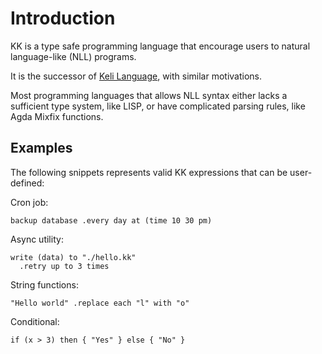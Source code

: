 # Introduction

KK is a type safe programming language that encourage users to natural
language-like (NLL) programs.

It is the successor of [Keli Language](https://keli-language.gitbook.io/doc/),
with similar motivations.

Most programming languages that allows NLL syntax either lacks a sufficient
type system, like LISP, or have complicated parsing rules, like Agda Mixfix
functions.

## Examples

The following snippets represents valid KK expressions that can be user-defined:

Cron job:

```kk
backup database .every day at (time 10 30 pm)
```

Async utility:

```
write (data) to "./hello.kk"
  .retry up to 3 times
```

String functions:

```kk
"Hello world" .replace each "l" with "o"
```

Conditional:

```kk
if (x > 3) then { "Yes" } else { "No" }
```
